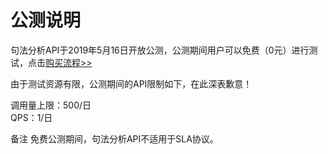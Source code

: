 # 公测说明

句法分析API于2019年5月16日开放公测，公测期间用户可以免费（0元）进行测试，点击[购买流程>>](../Pricing/Purchase-Process.md)

由于测试资源有限，公测期间的API限制如下，在此深表歉意！

调用量上限：500/日    
QPS：1/日

备注
免费公测期间，句法分析API不适用于SLA协议。



